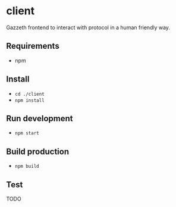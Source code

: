# client

Gazzeth frontend to interact with protocol in a human friendly way.

## Requirements

* npm

## Install

* ``` cd ./client ```
* ``` npm install ```

## Run development

* ``` npm start ```

## Build production

* ``` npm build ```

## Test

TODO
